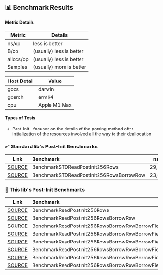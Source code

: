 ## 📊 Benchmark Results

#### Metric Details
| Metric | Details |
|-|-|
| ns/op | less is better |
| B/op | (usually) less is better |
| allocs/op | (usually) less is better |
| Samples | (usually) more is better |

| Host Detail | Value |
|-|-|
| goos | darwin |
| goarch | arm64 |
| cpu | Apple M1 Max |


#### Types of Tests

- Post-Init - focuses on the details of the parsing method after initialization of the resources involved all the way to their deallocation

### ✅ Standard lib's Post-Init Benchmarks

| Link | Benchmark | ns/op | B/op | allocs/op | Samples |
|---|:---|---:|---:|---:|---:|
| [SOURCE](../bench_reader_test.go) | BenchmarkSTDReadPostInit256Rows | 29,796 | 16,208 | 522 | 40,191 |
| [SOURCE](../bench_reader_test.go) | BenchmarkSTDReadPostInit256RowsBorrowRow | 23,657 | 3,920 | 266 | 50,512 |

### 🚀 This lib's Post-Init Benchmarks

| Link | Benchmark | ns/op | B/op | allocs/op | Samples |
|---|:---|---:|---:|---:|---:|
| [SOURCE](../bench_reader_test.go) | BenchmarkReadPostInit256Rows | 23,538 | 16,128 | 521 | 50,836 |
| [SOURCE](../bench_reader_test.go) | BenchmarkReadPostInit256RowsBorrowRow | 18,008 | 3,840 | 265 | 65,846 |
| [SOURCE](../bench_reader_test.go) | BenchmarkReadPostInit256RowsBorrowRowBorrowFields | 15,014 | 160 | 8 | 79,670 |
| [SOURCE](../bench_reader_test.go) | BenchmarkReadPostInit256RowsBorrowRowBorrowFieldsReadBuf | 15,142 | 160 | 8 | 80,788 |
| [SOURCE](../bench_reader_test.go) | BenchmarkReadPostInit256RowsBorrowRowBorrowFieldsRecBuf | 15,010 | 144 | 6 | 79,084 |
| [SOURCE](../bench_reader_test.go) | BenchmarkReadPostInit256RowsBorrowRowBorrowFieldsReadBufRecBuf | 14,864 | 144 | 6 | 81,040 |
| [SOURCE](../bench_reader_test.go) | BenchmarkReadPostInit256RowsBorrowRowBorrowFieldsRecBufNumFields | 14,674 | 0 | 0 | 82,454 |
| [SOURCE](../bench_reader_test.go) | BenchmarkReadPostInit256RowsBorrowRowBorrowFieldsReadBufRecBufNumFields | 14,436 | 0 | 0 | 83,895 |
